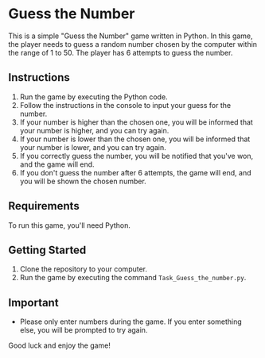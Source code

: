 # Guess the Number

This is a simple "Guess the Number" game written in Python. In this game, the player needs to guess a random number chosen by the computer within the range of 1 to 50. The player has 6 attempts to guess the number.

## Instructions

1. Run the game by executing the Python code.
2. Follow the instructions in the console to input your guess for the number.
3. If your number is higher than the chosen one, you will be informed that your number is higher, and you can try again.
4. If your number is lower than the chosen one, you will be informed that your number is lower, and you can try again.
5. If you correctly guess the number, you will be notified that you've won, and the game will end.
6. If you don't guess the number after 6 attempts, the game will end, and you will be shown the chosen number.

## Requirements

To run this game, you'll need Python.

## Getting Started

1. Clone the repository to your computer.
2. Run the game by executing the command `Task_Guess_the_number.py`.

## Important

- Please only enter numbers during the game. If you enter something else, you will be prompted to try again.

Good luck and enjoy the game!
